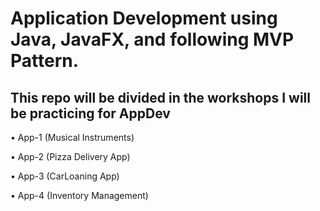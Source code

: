 # Application Development using Java, JavaFX, and following MVP Pattern.

## This repo will be divided in the workshops I will be practicing for AppDev

• App-1 (Musical Instruments)

• App-2 (Pizza Delivery App)

• App-3 (CarLoaning App)

• App-4 (Inventory Management)
